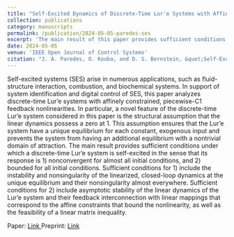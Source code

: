 ```yaml
---
title: "Self-Excited Dynamics of Discrete-Time Lur'e Systems with Affinely Constrained, Piecewise-C1 Feedback Nonlinearities"
collection: publications
category: manuscripts
permalink: /publication/2024-05-05-paredes-ses
excerpt: 'The main result of this paper provides sufficient conditions under which a discrete-time Lur’e system is self-excited in the sense that its response is 1) nonconvergent for almost all initial conditions, and 2) bounded for all initial conditions.'
date: 2024-05-05
venue: 'IEEE Open Journal of Control Systems'
citation: "J. A. Paredes, O. Kouba, and D. S. Bernstein, &quot;Self-Excited Dynamics of Discrete-Time Lur'e Systems with Affinely Constrained, Piecewise-C1 Feedback Nonlinearities,&quot; <i>IEEE Open J. Contr. Sys.</i>, vol. 3, pp. 214–224, 2024."
---
```


Self-excited systems (SES) arise in numerous applications, such as fluid-structure interaction, combustion, and biochemical systems. In support of system identification and digital control of SES, this paper analyzes discrete-time Lur’e systems with affinely constrained, piecewise-C1 feedback nonlinearities. In particular, a novel feature of the discrete-time Lur’e system considered in this paper is the structural assumption that the linear dynamics possess a zero at 1. This assumption ensures that the Lur’e system have a unique equilibrium for each constant, exogenous input and prevents the system from having an additional equilibrium with a nontrivial domain of attraction. The main result provides sufficient conditions under which a discrete-time Lur’e system is self-excited in the sense that its response is 1) nonconvergent for almost all initial conditions, and 2) bounded for all initial conditions. Sufficient conditions for 1) include the instability and nonsingularity of the linearized, closed-loop dynamics at the unique equilibrium and their nonsingularity almost everywhere. Sufficient conditions for 2) include asymptotic stability of the linear dynamics of the Lur’e system and their feedback interconnection with linear mappings that correspond to the affine constraints that bound the nonlinearity, as well as the feasibility of a linear matrix inequality.

Paper: <a href = "https://dsbaero.engin.umich.edu/wp-content/uploads/sites/441/2024/08/DTL_OpenJCS_2024.pdf"> Link </a>
Preprint: <a href = "https://arxiv.org/pdf/2307.03851"> Link </a>
